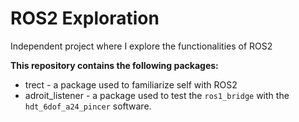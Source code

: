 # ROS2 Exploration
Independent project where I explore the functionalities of ROS2

__This repository contains the following packages:__
* trect - a package used to familiarize self with ROS2
* adroit_listener - a package used to test the ```ros1_bridge``` with the ```hdt_6dof_a24_pincer``` software. 